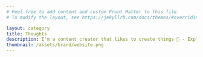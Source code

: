 ```yaml
---
# Feel free to add content and custom Front Matter to this file.
# To modify the layout, see https://jekyllrb.com/docs/themes/#overriding-theme-defaults

layout: category
title: Thoughts
description: I'm a content creator that likes to create things 📸 - Explore my blog!
thumbnail: /assets/brand/website.png
---
```


